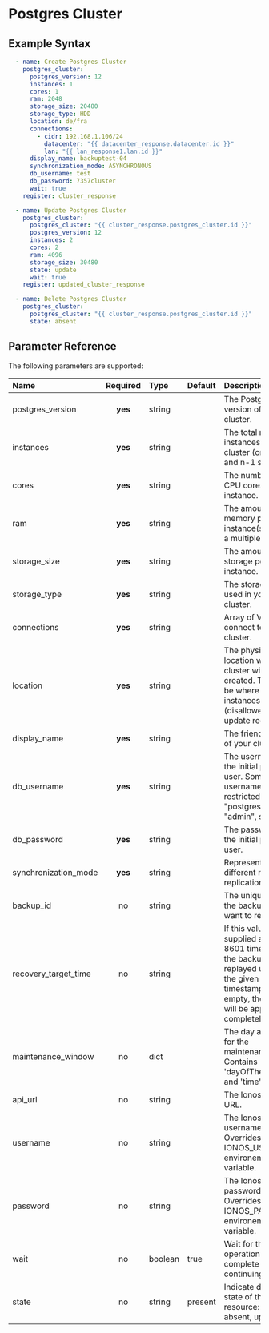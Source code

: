 # Postgres Cluster

## Example Syntax

```yaml
  - name: Create Postgres Cluster
    postgres_cluster:
      postgres_version: 12
      instances: 1
      cores: 1
      ram: 2048
      storage_size: 20480
      storage_type: HDD
      location: de/fra
      connections:
        - cidr: 192.168.1.106/24
          datacenter: "{{ datacenter_response.datacenter.id }}"
          lan: "{{ lan_response1.lan.id }}"
      display_name: backuptest-04
      synchronization_mode: ASYNCHRONOUS
      db_username: test
      db_password: 7357cluster
      wait: true
    register: cluster_response

  - name: Update Postgres Cluster
    postgres_cluster:
      postgres_cluster: "{{ cluster_response.postgres_cluster.id }}"
      postgres_version: 12
      instances: 2
      cores: 2
      ram: 4096
      storage_size: 30480
      state: update
      wait: true
    register: updated_cluster_response

  - name: Delete Postgres Cluster
    postgres_cluster:
      postgres_cluster: "{{ cluster_response.postgres_cluster.id }}"
      state: absent
```

## Parameter Reference

The following parameters are supported:

| Name | Required | Type | Default | Description |
| :--- | :---: | :--- | :--- | :--- |
| postgres_version | **yes** | string |  | The PostgreSQL version of your cluster. |
| instances | **yes** | string |  | The total number of instances in the cluster (one master and n-1 standbys). |
| cores | **yes** | string |  | The number of CPU cores per instance. |
| ram | **yes** | string |  | The amount of memory per instance(should be a multiple of 1024). |
| storage_size | **yes** | string |  | The amount of storage per instance. |
| storage_type | **yes** | string |  | The storage type used in your cluster. |
| connections | **yes** | string |  | Array of VDCs to connect to your cluster. |
| location | **yes** | string |  | The physical location where the cluster will be created. This will be where all of your instances live. (disallowed in update requests) |
| display_name | **yes** | string |  | The friendly name of your cluster. |
| db_username | **yes** | string |  | The username for the initial postgres user. Some system usernames are restricted (e.g. "postgres", "admin", standby") |
| db_password | **yes** | string |  | The password for the initial postgres user. |
| synchronization_mode | **yes** | string |  | Represents different modes of replication. |
| backup_id | no | string |  | The unique ID of the backup you want to restore. |
| recovery_target_time | no | string |  | If this value is supplied as ISO 8601 timestamp, the backup will be replayed up until the given timestamp. If empty, the backup will be applied completely. |
| maintenance\_window | no | dict |  | The day and time for the maintenance. Contains 'dayOfTheWeek' and 'time'. |
| api\_url | no | string |  | The Ionos API base URL. |
| username | no | string |  | The Ionos username. Overrides the IONOS\_USERNAME environement variable. |
| password | no | string |  | The Ionos password. Overrides the IONOS\_PASSWORD environement variable. |
| wait | no | boolean | true | Wait for the operation to complete before continuing. |
| state | no | string | present | Indicate desired state of the resource: **present**, absent, update |

